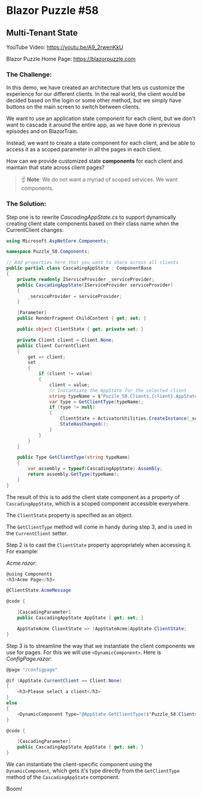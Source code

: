 # Blazor Puzzle #58

## Multi-Tenant State

YouTube Video: https://youtu.be/A9_2rwenKkU

Blazor Puzzle Home Page: https://blazorpuzzle.com

### The Challenge:

In this demo, we have created an architecture that lets us customize the experience for our different clients. In the real world, the client would be decided based on the login or some other method, but we simply have buttons on the main screen to switch between clients.

We want to use an application state component for each client, but we don't want to cascade it around the entire app, as we have done in previous episodes and on BlazorTrain.

Instead, we want to create a state component for each client, and be able to access it as a scoped parameter in all the pages in each client. 

How can we provide customized state **components** for each client and maintain that state across client pages?

> :point_up: **Note**: We do not want a myriad of scoped services. We want components.

### The Solution:

Step one is to rewrite *CascadingAppState.cs* to support dynamically creating client state components based on their class name when the CurrentClient changes:

```C#
using Microsoft.AspNetCore.Components;

namespace Puzzle_58.Components;

// Add properties here that you want to share across all clients
public partial class CascadingAppState : ComponentBase
{
	private readonly IServiceProvider _serviceProvider;
	public CascadingAppState(IServiceProvider serviceProvider)
	{
		_serviceProvider = serviceProvider;
	}

	[Parameter]
	public RenderFragment ChildContent { get; set; }

	public object ClientState { get; private set; }

	private Client client = Client.None;
	public Client CurrentClient
	{
		get => client;
		set
		{
			if (client != value)
			{
				client = value;
				// Instantiate the AppState for the selected client
				string typeName = $"Puzzle_58.Clients.{client}.AppState{client}";
				var type = GetClientType(typeName);
				if (type != null)
				{
					ClientState = ActivatorUtilities.CreateInstance(_serviceProvider, type);
					StateHasChanged();
				}
			}
		}
	}

	public Type GetClientType(string typeName)
	{
		var assembly = typeof(CascadingAppState).Assembly;
		return assembly.GetType(typeName);
	}
}
```

The result of this is to add the client state component as a property of `CascadingAppState`, which is a scoped component accessible everywhere.

The `ClientState` property is specified as an object.

The `GetClientType` method will come in handy during step 3, and is used in the `CurrentClient` setter.

Step 2 is to cast the `ClientState` property appropriately when accessing it. For example:

*Acme.razor*:

```c#
@using Components
<h3>Acme Page</h3>

@ClientState.AcmeMessage

@code {

    [CascadingParameter]
    public CascadingAppState AppState { get; set; }

    AppStateAcme ClientState => (AppStateAcme)AppState.ClientState;
}
```

Step 3 is to streamline the way that we instantiate the client components we use for pages. For this we will use `<DynamicComponent>`. Here is *ConfigPage.razor*:

```c#
@page "/configpage"

@if (AppState.CurrentClient == Client.None)
{
    <h3>Please select a client</h3>
}
else
{
    <DynamicComponent Type="@AppState.GetClientType($"Puzzle_58.Clients.{AppState.CurrentClient}.Config{AppState.CurrentClient}")" />
}

@code {

    [CascadingParameter]
    public CascadingAppState AppState { get; set; }
}
```

We can instantiate the client-specific component using the `DynamicComponent`, which gets it's type directly from the `GetClientType` method of the `CascadingAppState` component.

Boom!
